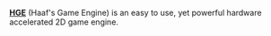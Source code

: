 [**HGE**](https://web.archive.org/web/http://hge.relishgames.com/) (Haaf's Game Engine) is an easy to use, yet powerful hardware accelerated 2D game engine.